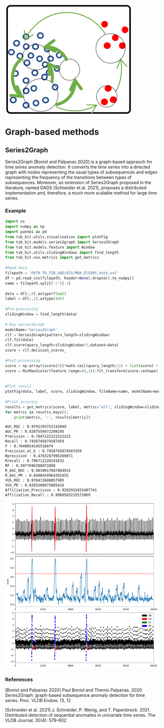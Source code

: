![icon](../../images/method_icons/graph.png "icon")
# Graph-based methods

## Series2Graph

Series2Graph [Boniol and Palpanas 2020] is a graph-based appraoch for time seires anomaly detection. It converts the time series into a directed graph with nodes representing the usual types of subsequences and edges representing the frequency of the transitions between types of subsequences. Moreover, an extension of Series2Graph proposed in the literature, named DADS [Schneider et al. 2021], proposes a distributed implementation and, therefore, a much more scalable method for large time series.


### Example

```python
import os
import numpy as np
import pandas as pd
from tsb_kit.utils.visualisation import plotFig
from tsb_kit.models.series2graph import Series2Graph
from tsb_kit.models.feature import Window
from tsb_kit.utils.slidingWindows import find_length
from tsb_kit.vus.metrics import get_metrics

#Read data
filepath = 'PATH_TO_TSB_UAD/ECG/MBA_ECG805_data.out'
df = pd.read_csv(filepath, header=None).dropna().to_numpy()
name = filepath.split('/')[-1]

data = df[:,0].astype(float)
label = df[:,1].astype(int)

#Pre-processing
slidingWindow = find_length(data)

# Run Series2Graph
modelName='Series2Graph'
clf = Series2Graph(pattern_length=slidingWindow)
clf.fit(data)
clf.score(query_length=slidingWindow*2,dataset=data)
score = clf.decision_scores_

#Post-processing
score = np.array([score[0]]*math.ceil(query_length//2) + list(score) + [score[-1]]*(query_length//2))
score = MinMaxScaler(feature_range=(0,1)).fit_transform(score.reshape(-1,1)).ravel()


#Plot result
plotFig(data, label, score, slidingWindow, fileName=name, modelName=modelName)

#Print accuracy
results = get_metrics(score, label, metric="all", slidingWindow=slidingWindow)
for metric in results.keys():
    print(metric, ':', results[metric])
```
```
AUC_ROC : 0.9791393752142049
AUC_PR : 0.8207550472208245
Precision : 0.7847222222222222
Recall : 0.7458745874587459
F : 0.7648054145516074
Precision_at_k : 0.7458745874587459
Rprecision : 0.4783287995269071
Rrecall : 0.796712220241632
RF : 0.5977696308872898
R_AUC_ROC : 0.9839017047884915
R_AUC_PR : 0.8408434964392455
VUS_ROC : 0.978472608857905
VUS_PR : 0.8203200675085416
Affiliation_Precision : 0.9282931033407741
Affiliation_Recall : 0.9989565215573869
```
![Result](../../images/method_results/Series2Graph.png "Series2Graph Result")

### References

[Boniol and Palpanas 2020] Paul Boniol and Themis Palpanas. 2020. Series2Graph: graph-based subsequence anomaly detection for time series. Proc. VLDB Endow. 13, 12

[Schneider et al. 2021] J. Schneider, P. Wenig, and T. Papenbrock. 2021. Distributed detection of sequential anomalies in univariate time series. The VLDB Journal, 30(4): 579–602
